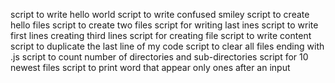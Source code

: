script to write hello world
script to write confused smiley
script to create hello files
script to create two files
script for writing last ines
script to write first lines
creating third lines
script for creating file
script to write content
script to duplicate the last line of my code
script to clear all files ending with .js
script to count number of directories and sub-directories
script for  10 newest files
script to print word that appear only ones after an input
